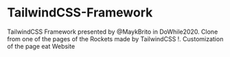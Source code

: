 # TailwindCSS-Framework
TailwindCSS Framework  presented by @MaykBrito in DoWhile2020. Clone from one of the pages of the Rockets made by TailwindCSS !. Customization of the page eat Website
